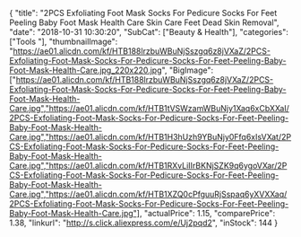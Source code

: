 {
	"title": "2PCS Exfoliating Foot Mask Socks For Pedicure Socks For Feet Peeling Baby Foot Mask Health Care Skin Care Feet Dead Skin Removal",
	"date": "2018-10-31 10:30:20",
	"SubCat": ["Beauty & Health"],
	"categories": ["Tools "],
	"thumbnailImage": "https://ae01.alicdn.com/kf/HTB188lrzbuWBuNjSszgq6z8jVXaZ/2PCS-Exfoliating-Foot-Mask-Socks-For-Pedicure-Socks-For-Feet-Peeling-Baby-Foot-Mask-Health-Care.jpg_220x220.jpg",
	"BigImage": ["https://ae01.alicdn.com/kf/HTB188lrzbuWBuNjSszgq6z8jVXaZ/2PCS-Exfoliating-Foot-Mask-Socks-For-Pedicure-Socks-For-Feet-Peeling-Baby-Foot-Mask-Health-Care.jpg","https://ae01.alicdn.com/kf/HTB1tVSWzamWBuNjy1Xaq6xCbXXaI/2PCS-Exfoliating-Foot-Mask-Socks-For-Pedicure-Socks-For-Feet-Peeling-Baby-Foot-Mask-Health-Care.jpg","https://ae01.alicdn.com/kf/HTB1H3hUzh9YBuNjy0Ffq6xIsVXat/2PCS-Exfoliating-Foot-Mask-Socks-For-Pedicure-Socks-For-Feet-Peeling-Baby-Foot-Mask-Health-Care.jpg","https://ae01.alicdn.com/kf/HTB1RXvLiIIrBKNjSZK9q6ygoVXar/2PCS-Exfoliating-Foot-Mask-Socks-For-Pedicure-Socks-For-Feet-Peeling-Baby-Foot-Mask-Health-Care.jpg","https://ae01.alicdn.com/kf/HTB1XZQ0cPfguuRjSspaq6yXVXXaq/2PCS-Exfoliating-Foot-Mask-Socks-For-Pedicure-Socks-For-Feet-Peeling-Baby-Foot-Mask-Health-Care.jpg"],
	"actualPrice": 1.15,
	"comparePrice": 1.38,
	"linkurl": "http://s.click.aliexpress.com/e/Uj2pqd2",
	"inStock": 144
}
